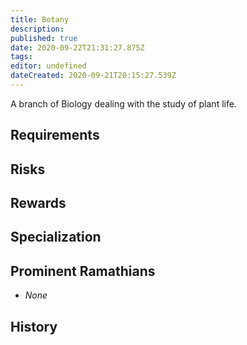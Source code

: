 ```yaml
---
title: Botany
description: 
published: true
date: 2020-09-22T21:31:27.875Z
tags: 
editor: undefined
dateCreated: 2020-09-21T20:15:27.539Z
---
```


A branch of Biology dealing with the study of plant life.

## Requirements

## Risks

## Rewards

## Specialization

## Prominent Ramathians

- *None*

## History

